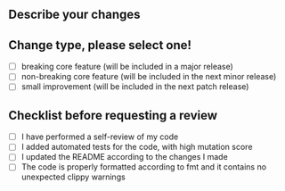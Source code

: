 ## Describe your changes

## Change type, please select one!
- [ ] breaking core feature (will be included in a major release)
- [ ] non-breaking core feature (will be included in the next minor release)
- [ ] small improvement (will be included in the next patch release)

## Checklist before requesting a review
- [ ] I have performed a self-review of my code
- [ ] I added automated tests for the code, with high mutation score
- [ ] I updated the README according to the changes I made
- [ ] The code is properly formatted according to fmt and it contains no unexpected clippy warnings
